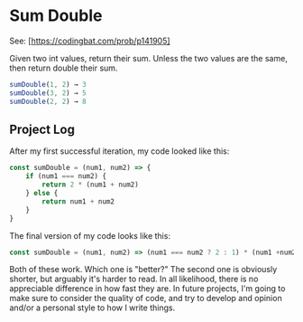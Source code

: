 # Sum Double

See: [https://codingbat.com/prob/p141905]

Given two int values, return their sum. Unless the two values are the same, then return double their sum.

```js
sumDouble(1, 2) → 3
sumDouble(3, 2) → 5
sumDouble(2, 2) → 8
```

## Project Log

After my first successful iteration, my code looked like this: 

```js
const sumDouble = (num1, num2) => {
    if (num1 === num2) {
        return 2 * (num1 + num2)
    } else {
        return num1 + num2
    }
}
```

The final version of my code looks like this:

```js
const sumDouble = (num1, num2) => (num1 === num2 ? 2 : 1) * (num1 +num2)
```

Both of these work. Which one is "better?" The second one is obviously shorter, but arguably it's harder to read. In all likelihood, there is no appreciable difference in how fast they are. In future projects, I'm going to make sure to consider the quality of code, and try to develop and opinion and/or a personal style to how I write things.